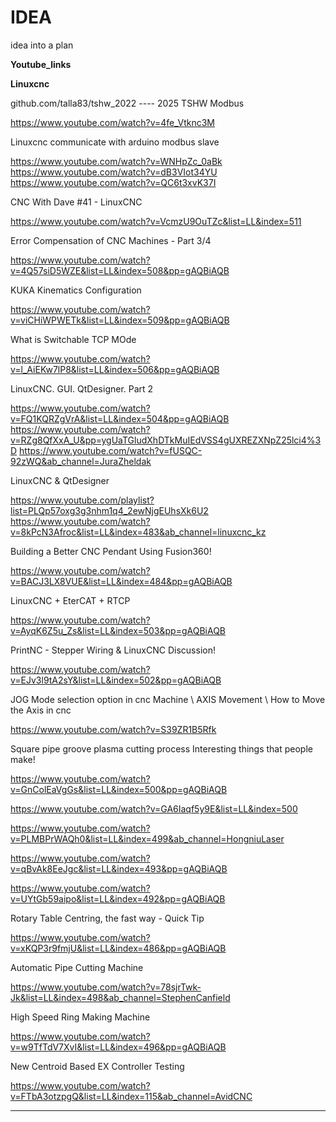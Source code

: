 # IDEA

idea into a plan


**Youtube_links**





**Linuxcnc**

github.com/talla83/tshw_2022 ---- 2025 TSHW Modbus 

https://www.youtube.com/watch?v=4fe_Vtknc3M


Linuxcnc communicate with arduino modbus slave 
 
https://www.youtube.com/watch?v=WNHpZc_0aBk
https://www.youtube.com/watch?v=dB3VIot34YU
https://www.youtube.com/watch?v=QC6t3xvK37I



 CNC With Dave #41 - LinuxCNC 
 
https://www.youtube.com/watch?v=VcmzU9OuTZc&list=LL&index=511


 Error Compensation of CNC Machines - Part 3/4 
 
https://www.youtube.com/watch?v=4Q57siD5WZE&list=LL&index=508&pp=gAQBiAQB


 KUKA Kinematics Configuration 

https://www.youtube.com/watch?v=viCHiWPWETk&list=LL&index=509&pp=gAQBiAQB


 What is Switchable TCP MOde
 
https://www.youtube.com/watch?v=l_AiEKw7lP8&list=LL&index=506&pp=gAQBiAQB


 LinuxCNC. GUI. QtDesigner. Part 2 
 
https://www.youtube.com/watch?v=FQ1KQRZgVrA&list=LL&index=504&pp=gAQBiAQB
https://www.youtube.com/watch?v=RZg8QfXxA_U&pp=ygUaTGludXhDTkMuIEdVSS4gUXREZXNpZ25lci4%3D
https://www.youtube.com/watch?v=fUSQC-92zWQ&ab_channel=JuraZheldak


LinuxCNC & QtDesigner

https://www.youtube.com/playlist?list=PLQp57oxg3g3nhm1q4_2ewNjgEUhsXk6U2
https://www.youtube.com/watch?v=8kPcN3Afroc&list=LL&index=483&ab_channel=linuxcnc_kz



 Building a Better CNC Pendant Using Fusion360! 

https://www.youtube.com/watch?v=BACJ3LX8VUE&list=LL&index=484&pp=gAQBiAQB





 LinuxCNC + EterCAT + RTCP 

https://www.youtube.com/watch?v=AyqK6Z5u_Zs&list=LL&index=503&pp=gAQBiAQB




 PrintNC - Stepper Wiring & LinuxCNC Discussion! 

https://www.youtube.com/watch?v=EJv3l9tA2sY&list=LL&index=502&pp=gAQBiAQB



 JOG Mode selection option in cnc Machine \ AXIS Movement \ How to Move the Axis in cnc 

https://www.youtube.com/watch?v=S39ZR1B5Rfk
















 Square pipe groove plasma cutting process Interesting things that people make! 

https://www.youtube.com/watch?v=GnColEaVgGs&list=LL&index=500&pp=gAQBiAQB

https://www.youtube.com/watch?v=GA6Iaqf5y9E&list=LL&index=500

https://www.youtube.com/watch?v=PLMBPrWAQh0&list=LL&index=499&ab_channel=HongniuLaser

https://www.youtube.com/watch?v=qBvAk8EeJgc&list=LL&index=493&pp=gAQBiAQB

https://www.youtube.com/watch?v=UYtGb59aipo&list=LL&index=492&pp=gAQBiAQB



 Rotary Table Centring, the fast way - Quick Tip 

https://www.youtube.com/watch?v=xKQP3r9fmjU&list=LL&index=486&pp=gAQBiAQB













Automatic Pipe Cutting Machine

https://www.youtube.com/watch?v=78sjrTwk-Jk&list=LL&index=498&ab_channel=StephenCanfield




High Speed Ring Making Machine

https://www.youtube.com/watch?v=w9TfTdV7XvI&list=LL&index=496&pp=gAQBiAQB




 New Centroid Based EX Controller Testing 
 
https://www.youtube.com/watch?v=FTbA3otzpgQ&list=LL&index=115&ab_channel=AvidCNC

----------------------
